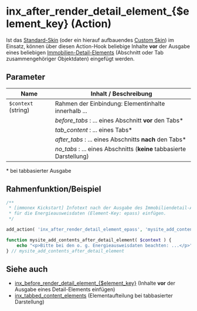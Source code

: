 # inx_after_render_detail_element_{$element_key} (Action)

Ist das [Standard-Skin](standard-skin) (oder ein hierauf aufbauendes [Custom Skin](skins?id=custom-skins)) im Einsatz, können über diesen Action-Hook beliebige Inhalte **vor** der Ausgabe eines beliebigen [Immobilien-Detail-Elements](/komponenten/detailansicht?id=elemente) (Abschnitt oder Tab zusammengehöriger Objektdaten) eingefügt werden.

## Parameter

| Name | Inhalt / Beschreibung |
| ---- | ------------ |
| `$context` (string) | Rahmen der Einbindung: Elementinhalte innerhalb ... |
| | *before_tabs* : ... eines Abschnitt **vor** den Tabs\* |
| | *tab_content* : ... eines Tabs\* |
| | *after_tabs* : ... eines Abschnitts **nach** den Tabs\* |
| | *no_tabs* : ... eines Abschnitts (**keine** tabbasierte Darstellung) |

\* bei tabbasierter Ausgabe

## Rahmenfunktion/Beispiel

[](_info-snippet-einbindung.md ':include')

```php
/**
 * [immonex Kickstart] Infotext nach der Ausgabe des Immobiliendetail-Abschnitts
 * für die Energieausweisdaten (Element-Key: epass) einfügen.
 */

add_action( 'inx_after_render_detail_element_epass', 'mysite_add_contents_after_detail_element' );

function mysite_add_contents_after_detail_element( $context ) {
	echo "<p>Bitte bei den o. g. Energieausweisdaten beachten: ...</p>";
} // mysite_add_contents_after_detail_element
```

## Siehe auch

- [inx_before_render_detail_element_{$element_key}](action-inx-before-render-detail-element) (Inhalte **vor** der Ausgabe eines Detail-Elements einfügen)
- [inx_tabbed_content_elements](filter-inx-tabbed-content-elements) (Elementaufteilung bei tabbasierter Darstellung)

[](_backlink.md ':include')